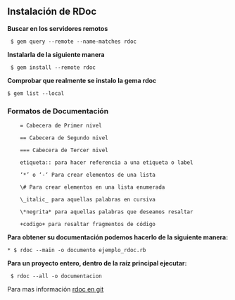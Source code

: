 
## Instalación de RDoc

**Buscar en los servidores remotos**

	 $ gem query --remote --name-matches rdoc

**Instalarla de la siguiente manera**

	 $ gem install --remote rdoc

**Comprobar que realmente se instalo la gema rdoc**

	$ gem list --local



### Formatos de Documentación

		= Cabecera de Primer nivel

		== Cabecera de Segundo nivel

		=== Cabecera de Tercer nivel

		etiqueta:: para hacer referencia a una etiqueta o label

		‘*’ o ‘-‘ Para crear elementos de una lista

		\# Para crear elementos en una lista enumerada

		\_italic_ para aquellas palabras en cursiva

		\*negrita* para aquellas palabras que deseamos resaltar

		+codigo+ para resaltar fragmentos de código


**Para obtener su documentación podemos hacerlo de la siguiente manera:**

	* $ rdoc --main -o documento ejemplo_rdoc.rb

**Para un proyecto entero, dentro de la raíz principal ejecutar:**

	 $ rdoc --all -o documentacion

Para mas información [rdoc en git](https://github.com/ruby/rdoc)
